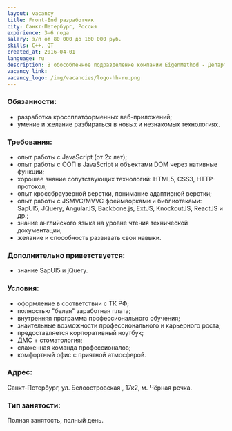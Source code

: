```yaml
---
layout: vacancy
title: Front-End разработчик
city: Санкт-Петербург, Россия
expirience: 3–6 года
salary: з/п от 80 000 до 160 000 руб.
skills: C++, QT
created_at: 2016-04-01
language: ru
description: В обособленное подразделение компании EigenMethod - Департамент разработки - требуется Front-End разработчик. 
vacancy_link: 
vacancy_logo: /img/vacancies/logo-hh-ru.png
---
```



### Обязанности:  
* разработка кроссплатформенных веб-приложений;  
* умение и желание разбираться в новых и незнакомых технологиях.  

### Требования:  
* опыт работы с JavaScript (от 2х лет);  
* опыт работы с ООП в JavaScript и объектами DOM через нативные функции;  
* хорошее знание сопутствующих технологий: HTML5, CSS3, HTTP-протокол;  
* опыт кроссбраузерной верстки, понимание адаптивной верстки;  
* опыт работы с JSMVC/MVVC фреймворками и библиотеками: SapUI5, JQuery, AngularJS, Backbone.js, ExtJS, KnockoutJS, ReactJS и др.;  
* знание английского языка на уровне чтения технической документации;  
* желание и способность развивать свои навыки.  

### Дополнительно приветствуется:  
* знание SapUI5 и jQuery.    

### Условия:  
* оформление в соответствии с ТК РФ;  
* полностью "белая" заработная плата;
* внутренняя программа профессионального обучения;  
* знаительные возможности профессионального и карьерного роста;  
* предоставляется корпоративный ноутбук;  
* ДМС + стоматология;
* слаженная команда профессионалов;  
* комфортный офис с приятной атмосферой.  

### Адрес:
Санкт-Петербург, ул. Белоостровская , 17к2, м. Чёрная речка.  

### Тип занятости:
Полная занятость, полный день.  

